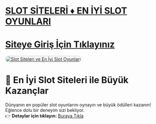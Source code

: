 #  <a href="https://t.me/+7FPuamFhL5E1YTBk">SLOT SİTELERİ ♦️ EN İYİ SLOT OYUNLARI</a>
#  <a href="https://t.me/+7FPuamFhL5E1YTBk">Siteye Giriş İçin Tıklayınız</a>

<meta charset="UTF-8">
    <meta name="viewport" content="width=device-width, initial-scale=1.0">
</head>
<body>

<a href="https://resimlink.com/QnGsr_UB0" title="Slot Siteleri">
    <img src="https://r.resimlink.com/QnGsr_UB0.jpg" alt="Slot Siteleri ve En İyi Slot Oyunları" style="max-width: 100%; border: 2px solid #ddd; border-radius: 10px;">
</a>

# 🎰 En İyi Slot Siteleri ile Büyük Kazançlar  

Dünyanın en popüler slot oyunlarını oynayın ve büyük ödülleri kazanın! Eğlence dolu bir deneyim sizi bekliyor.  
👉 **Detaylar için tıklayın:** [Buraya Tıkla](https://t.me/+7FPuamFhL5E1YTBk)  

<meta name="description" content="Slot siteleri ile en iyi slot oyunlarını oynayın ve büyük kazançlar elde edin. Hemen tıklayın!">
